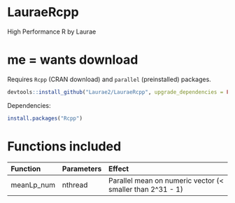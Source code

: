 # LauraeRcpp

High Performance R by Laurae

# me = wants download

Requires `Rcpp` (CRAN download) and `parallel` (preinstalled) packages.

```r
devtools::install_github("Laurae2/LauraeRcpp", upgrade_dependencies = FALSE)
```

Dependencies:

```r
install.packages("Rcpp")
```

# Functions included

| Function | Parameters | Effect |
| :--- | :--- | :------ |
| meanLp_num | nthread | Parallel mean on numeric vector (< smaller than 2^31 - 1) |
